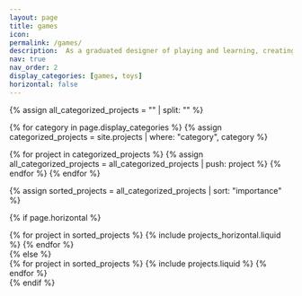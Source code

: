 ```yaml
---
layout: page
title: games
icon:
permalink: /games/
description:  As a graduated designer of playing and learning, creating games and toys has always been a core interest of mine. Here, you can see a selection of my most recent game projects.
nav: true
nav_order: 2
display_categories: [games, toys]
horizontal: false
---
```


<!-- pages/projects.md -->
<div class="projects">

<!-- Initialize an empty array for all matching projects -->
{% assign all_categorized_projects = "" | split: "" %}

<!-- Filter projects by categories in display_categories -->
{% for category in page.display_categories %}
  {% assign categorized_projects = site.projects | where: "category", category %}

  <!-- Append categorized projects to the all_categorized_projects array -->
  {% for project in categorized_projects %}
    {% assign all_categorized_projects = all_categorized_projects | push: project %}
  {% endfor %}
{% endfor %}

<!-- Sort the collected projects by importance -->
{% assign sorted_projects = all_categorized_projects | sort: "importance" %}

<!-- Generate cards for each project -->
{% if page.horizontal %}
  <div class="container">
    <div class="row row-cols-1 row-cols-md-2">
    {% for project in sorted_projects %}
      {% include projects_horizontal.liquid %}
    {% endfor %}
    </div>
  </div>
{% else %}
  <div class="row row-cols-1 row-cols-md-3">
    {% for project in sorted_projects %}
      {% include projects.liquid %}
    {% endfor %}
  </div>
{% endif %}
</div>
